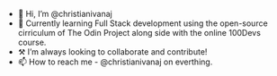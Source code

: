 - 👋 Hi, I’m @christianivanaj
- 🌱 Currently learning Full Stack development using the open-source cirriculum of The Odin Project along side with the online 100Devs course.
- ⚒️ I’m always looking to collaborate and contribute!
- 📫 How to reach me - @christianivanaj on everthing.

